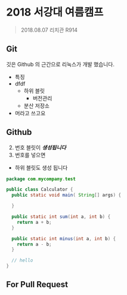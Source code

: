 # 2018 서강대 여름캠프

> 2018.08.07
> 리치관 R914

## Git


깃은 Github 의 근간으로 리눅스가 개발 했습니다.

- 특징
- dfdf
  - 하위 블릿
    - 버전관리
  - 분산 저장소
- 머라고 쓰고요

## Github

2. 번호 블릿이 ***생성됩니다***
1. 번호를 넣으면
  - 하위 블릿도 생성 됩니다

```java
package com.mycompany.test

public class Calculator {
  public static void main( String[] args) {

  }

  public static int sum(int a, int b) {
    return a + b;
  }

  public static int minus(int a, int b) {
    return a - b;
  }

  // hello
}
```
## For Pull Request
